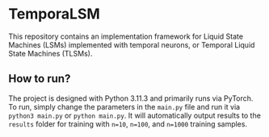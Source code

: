 # TemporaLSM

This repository contains an implementation framework for Liquid State Machines
(LSMs) implemented with temporal neurons, or Temporal Liquid State Machines
(TLSMs).

## How to run?

The project is designed with Python 3.11.3 and primarily runs via PyTorch. To
run, simply change the parameters in the `main.py` file and run it via
`python3 main.py` or `python main.py`. It will automatically output results to
the `results` folder for training with `n=10`, `n=100`, and `n=1000` training
samples.
